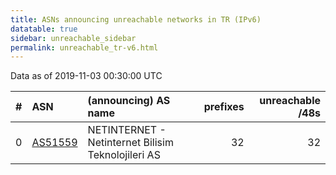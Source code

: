 ```yaml
---
title: ASNs announcing unreachable networks in TR (IPv6)
datatable: true
sidebar: unreachable_sidebar
permalink: unreachable_tr-v6.html
---
```


Data as of 2019-11-03 00:30:00 UTC


<div class="datatable-begin"></div>

|   # | ASN                                    | (announcing) AS name                               |   prefixes |   unreachable /48s |
|----:|:---------------------------------------|:---------------------------------------------------|-----------:|-------------------:|
|   0 | [AS51559](unreachable_AS51559-v6.html) | NETINTERNET - Netinternet Bilisim Teknolojileri AS |         32 |                 32 |

<div class="datatable-end"></div>